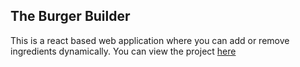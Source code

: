 ## The Burger Builder

This is a react based web application where you can add or remove ingredients dynamically. You can view the project [here](https://myburgermaker.netlify.com/)

